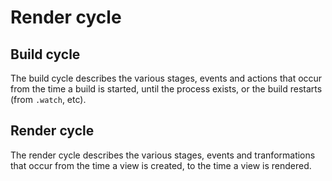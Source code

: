 # Render cycle

## Build cycle

The build cycle describes the various stages, events and actions that occur from the time a build is started, until the process exists, or the build restarts (from `.watch`, etc).

## Render cycle

The render cycle describes the various stages, events and tranformations that occur from the time a view is created, to the time a view is rendered.